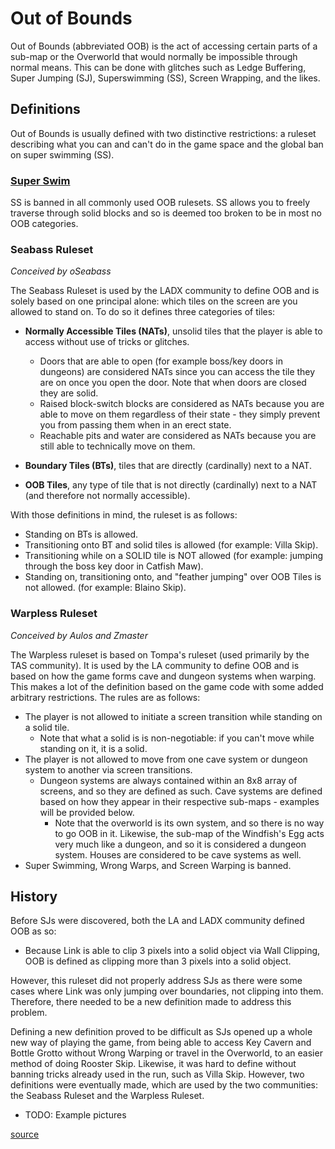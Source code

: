 # Out of Bounds

Out of Bounds (abbreviated OOB) is the act of accessing certain parts of a sub-map or the Overworld that would normally be impossible through normal means. This can be done with glitches such as Ledge Buffering, Super Jumping (SJ), Superswimming (SS), Screen Wrapping, and the likes.

## Definitions
Out of Bounds is usually defined with two distinctive restrictions: a ruleset describing what you can and can't do in the game space and the global ban on super swimming (SS). 

### [Super Swim](/glitches/superswim)
SS is banned in all commonly used OOB rulesets. SS allows you to freely traverse through solid blocks and so is deemed too broken to be in most no OOB categories.

### Seabass Ruleset
*Conceived by oSeabass*

The Seabass Ruleset is used by the LADX community to define OOB and is solely based on one principal alone: which tiles on the screen are you allowed to stand on. To do so it defines three categories of tiles:

* **Normally Accessible Tiles (NATs)**, unsolid tiles that the player is able to access without use of tricks or glitches.
  * Doors that are able to open (for example boss/key doors in dungeons) are considered NATs since you can access the tile they are on once you open the door. Note that when doors are closed they are solid.
  * Raised block-switch blocks are considered as NATs because you are able to move on them regardless of their state - they simply prevent you from passing them when in an erect state.
  * Reachable pits and water are considered as NATs because you are still able to technically move on them.

* **Boundary Tiles (BTs)**, tiles that are directly (cardinally) next to a NAT. 
* **OOB Tiles**, any type of tile that is not directly (cardinally) next to a NAT (and therefore not normally accessible).

With those definitions in mind, the ruleset is as follows:

* Standing on BTs is allowed.
* Transitioning onto BT and solid tiles is allowed (for example: Villa Skip).
* Transitioning while on a SOLID tile is NOT allowed (for example: jumping through the boss key door in Catfish Maw).
* Standing on, transitioning onto, and "feather jumping" over OOB Tiles is not allowed. (for example: Blaino Skip).

### Warpless Ruleset
*Conceived by Aulos and Zmaster*

The Warpless ruleset is based on Tompa's ruleset (used primarily by the TAS community). It is used by the LA community to define OOB and is based on how the game forms cave and dungeon systems when warping. This makes a lot of the definition based on the game code with some added arbitrary restrictions. The rules are as follows:

* The player is not allowed to initiate a screen transition while standing on a solid tile.
  * Note that what a solid is is non-negotiable: if you can't move while standing on it, it is a solid.
* The player is not allowed to move from one cave system or dungeon system to another via screen transitions.
  * Dungeon systems are always contained within an 8x8 array of screens, and so they are defined as such. Cave systems are defined based on how they appear in their respective sub-maps - examples will be provided below.
    * Note that the overworld is its own system, and so there is no way to go OOB in it. Likewise, the sub-map of the Windfish's Egg acts very much like a dungeon, and so it is considered a dungeon system. Houses are considered to be cave systems as well.
* Super Swimming, Wrong Warps, and Screen Warping is banned.

## History
Before SJs were discovered, both the LA and LADX community defined OOB as so:

* Because Link is able to clip 3 pixels into a solid object via Wall Clipping, OOB is defined as clipping more than 3 pixels into a solid object.

However, this ruleset did not properly address SJs as there were some cases where Link was only jumping over boundaries, not clipping into them. Therefore, there needed to be a new definition made to address this problem.

Defining a new definition proved to be difficult as SJs opened up a whole new way of playing the game, from being able to access Key Cavern and Bottle Grotto without Wrong Warping or travel in the Overworld, to an easier method of doing Rooster Skip. Likewise, it was hard to define without banning tricks already used in the run, such as Villa Skip. However, two definitions were eventually made, which are used by the two communities: the Seabass Ruleset and the Warpless Ruleset.


* TODO: Example pictures

[source](https://web.archive.org/web/20180404215203/http://spiraster.x10host.com/LADXWiki/index.php/Out_of_Bounds)
